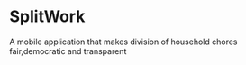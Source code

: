 # SplitWork
A mobile application that makes division of household chores fair,democratic and transparent
